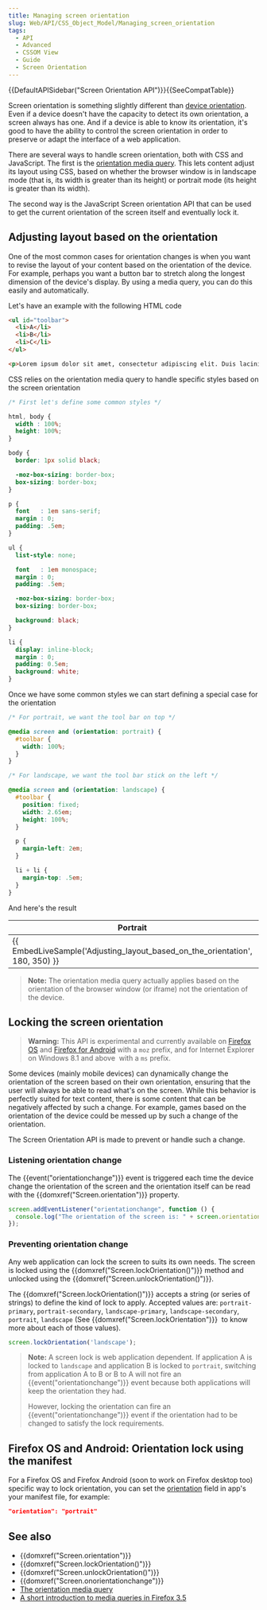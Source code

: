 ```yaml
---
title: Managing screen orientation
slug: Web/API/CSS_Object_Model/Managing_screen_orientation
tags:
  - API
  - Advanced
  - CSSOM View
  - Guide
  - Screen Orientation
---
```

{{DefaultAPISidebar("Screen Orientation API")}}{{SeeCompatTable}}

Screen orientation is something slightly different than [device orientation](/en-US/docs/Web/API/Detecting_device_orientation). Even if a device doesn't have the capacity to detect its own orientation, a screen always has one. And if a device is able to know its orientation, it's good to have the ability to control the screen orientation in order to preserve or adapt the interface of a web application.

There are several ways to handle screen orientation, both with CSS and JavaScript. The first is the [orientation media query](/en-US/docs/Web/CSS/Media_Queries/Using_media_queries#orientation). This lets content adjust its layout using CSS, based on whether the browser window is in landscape mode (that is, its width is greater than its height) or portrait mode (its height is greater than its width).

The second way is the JavaScript Screen orientation API that can be used to get the current orientation of the screen itself and eventually lock it.

## Adjusting layout based on the orientation

One of the most common cases for orientation changes is when you want to revise the layout of your content based on the orientation of the device. For example, perhaps you want a button bar to stretch along the longest dimension of the device's display. By using a media query, you can do this easily and automatically.

Let's have an example with the following HTML code

```html
<ul id="toolbar">
  <li>A</li>
  <li>B</li>
  <li>C</li>
</ul>

<p>Lorem ipsum dolor sit amet, consectetur adipiscing elit. Duis lacinia nisi nec sem viverra vitae fringilla nulla ultricies. In ac est dolor, quis tincidunt leo. Cras commodo quam non tortor consectetur eget rutrum dolor ultricies. Ut interdum tristique dapibus. Nullam quis malesuada est.</p>
```

CSS relies on the orientation media query to handle specific styles based on the screen orientation

```css
/* First let's define some common styles */

html, body {
  width : 100%;
  height: 100%;
}

body {
  border: 1px solid black;

  -moz-box-sizing: border-box;
  box-sizing: border-box;
}

p {
  font   : 1em sans-serif;
  margin : 0;
  padding: .5em;
}

ul {
  list-style: none;

  font   : 1em monospace;
  margin : 0;
  padding: .5em;

  -moz-box-sizing: border-box;
  box-sizing: border-box;

  background: black;
}

li {
  display: inline-block;
  margin : 0;
  padding: 0.5em;
  background: white;
}
```

Once we have some common styles we can start defining a special case for the orientation

```css
/* For portrait, we want the tool bar on top */

@media screen and (orientation: portrait) {
  #toolbar {
    width: 100%;
  }
}

/* For landscape, we want the tool bar stick on the left */

@media screen and (orientation: landscape) {
  #toolbar {
    position: fixed;
    width: 2.65em;
    height: 100%;
  }

  p {
    margin-left: 2em;
  }

  li + li {
    margin-top: .5em;
  }
}
```

And here's the result

| Portrait                                                                                             | Landscape                                                                                            |
| ---------------------------------------------------------------------------------------------------- | ---------------------------------------------------------------------------------------------------- |
| {{ EmbedLiveSample('Adjusting_layout_based_on_the_orientation', 180, 350) }} | {{ EmbedLiveSample('Adjusting_layout_based_on_the_orientation', 350, 180) }} |

> **Note:** The orientation media query actually applies based on the orientation of the browser window (or iframe) not the orientation of the device.

## Locking the screen orientation

> **Warning:** This API is experimental and currently available on [Firefox OS](/en-US/docs/Mozilla/Firefox_OS) and [Firefox for Android](/en-US/docs/Mozilla/Firefox_for_Android) with a `moz` prefix, and for Internet Explorer on Windows 8.1 and above  with a `ms` prefix.

Some devices (mainly mobile devices) can dynamically change the orientation of the screen based on their own orientation, ensuring that the user will always be able to read what's on the screen. While this behavior is perfectly suited for text content, there is some content that can be negatively affected by such a change. For example, games based on the orientation of the device could be messed up by such a change of the orientation.

The Screen Orientation API is made to prevent or handle such a change.

### Listening orientation change

The {{event("orientationchange")}} event is triggered each time the device change the orientation of the screen and the orientation itself can be read with the {{domxref("Screen.orientation")}} property.

```js
screen.addEventListener("orientationchange", function () {
  console.log("The orientation of the screen is: " + screen.orientation);
});
```

### Preventing orientation change

Any web application can lock the screen to suits its own needs. The screen is locked using the {{domxref("Screen.lockOrientation()")}} method and unlocked using the {{domxref("Screen.unlockOrientation()")}}.

The {{domxref("Screen.lockOrientation()")}} accepts a string (or series of strings) to define the kind of lock to apply. Accepted values are: `portrait-primary`, `portrait-secondary`, `landscape-primary`, `landscape-secondary`, `portrait`, `landscape` (See {{domxref("Screen.lockOrientation")}}  to know more about each of those values).

```js
screen.lockOrientation('landscape');
```

> **Note:** A screen lock is web application dependent. If application A is locked to `landscape` and application B is locked to `portrait`, switching from application A to B or B to A will not fire an {{event("orientationchange")}} event because both applications will keep the orientation they had.
>
> However, locking the orientation can fire an {{event("orientationchange")}} event if the orientation had to be changed to satisfy the lock requirements.

## Firefox OS and Android: Orientation lock using the manifest

For a Firefox OS and Firefox Android (soon to work on Firefox desktop too) specific way to lock orientation, you can set the [orientation](/en-US/docs/Web/Apps/Build/Manifest#orientation) field in app's your manifest file, for example:

```json
"orientation": "portrait"
```

## See also

- {{domxref("Screen.orientation")}}
- {{domxref("Screen.lockOrientation()")}}
- {{domxref("Screen.unlockOrientation()")}}
- {{domxref("Screen.onorientationchange")}}
- [The orientation media query](/en-US/docs/Web/CSS/Media_Queries/Using_media_queries#orientation)
- [A short introduction to media queries in Firefox 3.5](http://hacks.mozilla.org/2009/06/media-queries/)

